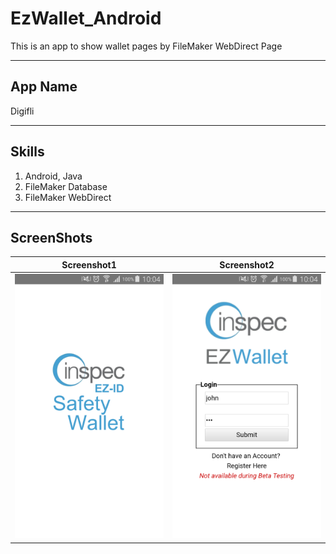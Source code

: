 # EzWallet_Android
This is an app to show wallet pages by FileMaker WebDirect Page


---

## App Name
Digifli

---

## Skills

1. Android, Java
2. FileMaker Database
3. FileMaker WebDirect

---

## ScreenShots

| Screenshot1  | Screenshot2 |
| ------------- | ------------- |
| ![](./screenshots/Screenshot_1.png)  | ![](./screenshots/Screenshot_2.png)  |
